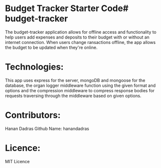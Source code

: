# Budget Tracker Starter Code# budget-tracker
The budget-tracker application allows for offline access and functionality to help users add expenses and deposits to their budget with or without an internet connection. 
When users change ransactions offline, the app allows the budget to be updated when they're online.
# Technologies:
This app uses express for the server, mongoDB and mongoose for the database, the organ logger middleware function using the given format and options and the compression middleware to compress response bodies for requests traversing through the middleware based on given options.
# Contributors:
Hanan Dadras Github Name: hanandadras
# Licence:
MIT Licence



